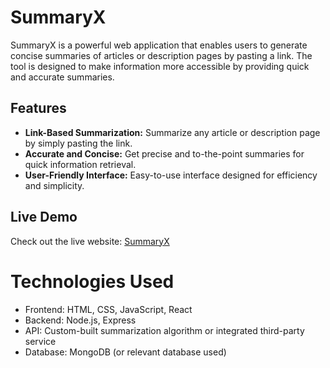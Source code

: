 # SummaryX

SummaryX is a powerful web application that enables users to generate concise summaries of articles or description pages by pasting a link. The tool is designed to make information more accessible by providing quick and accurate summaries.

## Features

- **Link-Based Summarization:** Summarize any article or description page by simply pasting the link.
- **Accurate and Concise:** Get precise and to-the-point summaries for quick information retrieval.
- **User-Friendly Interface:** Easy-to-use interface designed for efficiency and simplicity.

## Live Demo

Check out the live website: [SummaryX](https://summaryx.netlify.app/)

# Technologies Used
- Frontend: HTML, CSS, JavaScript, React
- Backend: Node.js, Express
- API: Custom-built summarization algorithm or integrated third-party service
- Database: MongoDB (or relevant database used)

